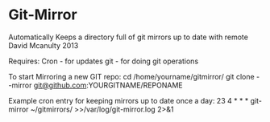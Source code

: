 Git-Mirror
==========

Automatically Keeps a directory full of git mirrors up to date with remote
David Mcanulty 2013

Requires: Cron - for updates
          git  - for doing git operations

To start Mirroring a new GIT repo:
   cd /home/yourname/gitmirror/
   git clone --mirror git@github.com:YOURGITNAME/REPONAME

Example cron entry for keeping mirrors up to date once a day:
   23 4 * * * git-mirror ~/gitmirrors/ >>/var/log/git-mirror.log 2>&1
